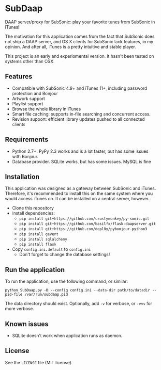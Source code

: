 # SubDaap
DAAP server/proxy for SubSonic: play your favorite tunes from SubSonic in
iTunes!

The motivation for this application comes from the fact that SubSonic does not
ship a DAAP server, and OS X clients for SubSonic lack features, in my opinion.
And after all, iTunes is a pretty intuitive and stable player.

This project is an early and experiomental version. It hasn't been tested on
systems other than OSX.

## Features
* Compatible with SubSonic 4.9+ and iTunes 11+, including password protection and Bonjour
* Artwork support
* Playlist support
* Browse the whole library in iTunes
* Smart file caching: supports in-file searching and concurrent access.
* Revision support: efficient library updates pushed to all connected clients

## Requirements
* Python 2.7+. PyPy 2.3 works and is a lot faster, but has some issues with Bonjour.
* Database provider. SQLite works, but has some issues. MySQL is fine

## Installation
This application was designed as a gateway between SubSonic and iTunes.
Therefore, it's recommended to install this on the same system where you would
access iTunes on. It can be installed on a central server, however.

* Clone this repository
* Install dependencies:
  * `pip install git+https://github.com/crustymonkey/py-sonic.git`
  * `pip install git+https://github.com/basilfx/flask-daapserver.git`
  * `pip install git+https://github.com/depl0y/pybonjour-python3`
  * `pip install gevent`
  * `pip install sqlalchemy`
  * `pip install flask`
* Copy `config.ini.default` to `config.ini`
  * Don't forget to change the database settings!

## Run the application
To run the application, use the following command, or similar:

```
python SubDaap.py -D --config config.ini --data-dir path/to/datadir --pid-file /var/run/subdaap.pid
```

The data directory should exist. Optionally, add `-v` for verbose, or `-vvv` for
more verbose.

## Known issues
* SQLite doesn't work when application runs as daemon.

## License
See the `LICENSE` file (MIT license).